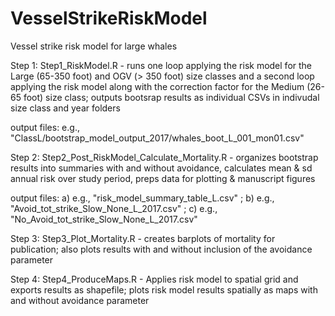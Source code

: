 # VesselStrikeRiskModel
Vessel strike risk model for large whales


Step 1: Step1_RiskModel.R - runs one loop applying the risk model for the Large (65-350 foot) and OGV (> 350 foot) size classes and a second loop applying the risk model along with the correction factor for the Medium (26-65 foot) size class; outputs bootsrap results as individual CSVs in indivudal size class and year folders

output files: e.g., "ClassL/bootstrap_model_output_2017/whales_boot_L_001_mon01.csv"

Step 2: Step2_Post_RiskModel_Calculate_Mortality.R - organizes bootstrap results into summaries with and without avoidance, calculates mean & sd annual risk over study period, preps data for plotting & manuscript figures

output files: a) e.g., "risk_model_summary_table_L.csv" ; b) e.g., "Avoid_tot_strike_Slow_None_L_2017.csv" ; c) e.g., "No_Avoid_tot_strike_Slow_None_L_2017.csv"

Step 3: Step3_Plot_Mortality.R - creates barplots of mortality for publication; also plots results with and without inclusion of the avoidance parameter 

Step 4: Step4_ProduceMaps.R - Applies risk model to spatial grid and exports results as shapefile; plots risk model results spatially as maps with and without avoidance parameter 
